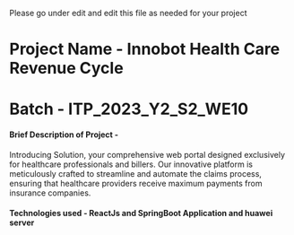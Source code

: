 Please go under edit and edit this file as needed for your project

# Project Name - Innobot Health Care Revenue Cycle 

# Batch - ITP_2023_Y2_S2_WE10

#### Brief Description of Project - 
Introducing Solution, your comprehensive web portal designed exclusively for healthcare 
professionals and billers. Our innovative platform is meticulously crafted to streamline 
and automate the claims process, ensuring that healthcare providers receive maximum 
payments from insurance companies.

#### Technologies used - ReactJs and SpringBoot Application and huawei server 


